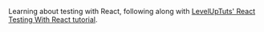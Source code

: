 Learning about testing with React, following along with [LevelUpTuts' React Testing With React tutorial](https://www.leveluptutorials.com/tutorials/react-testing-for-beginners).
